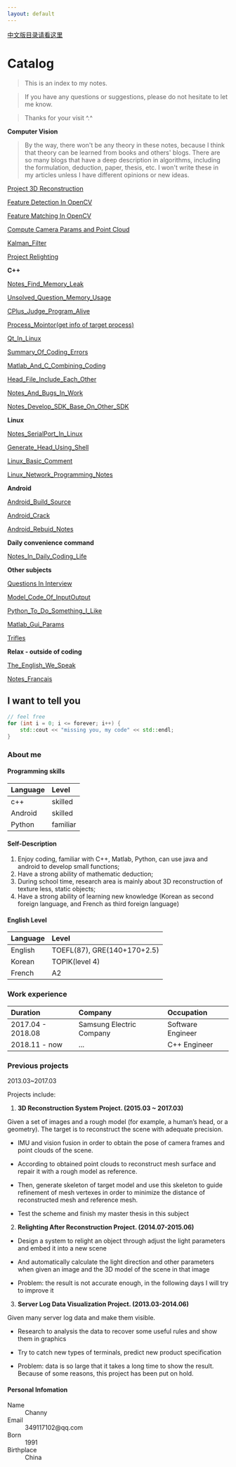 ```yaml
---
layout: default
---
```


[中文版目录请看这里](./Index_Chinese)

# Catalog

>This is an index to my notes. 

>If you have any questions or suggestions, please do not hesitate to let me know.

>Thanks for your visit ^.^

**Computer Vision**

>By the way, there won't be any theory in these notes, because I think that theory can be learned from books and others' blogs. There are so many blogs that have a deep description in algorithms, including the formulation, deduction, paper, thesis, etc. I won't write these in my articles unless I have different opinions or new ideas.

[Project 3D Reconstruction](./blog/CV/Project_3D_Reconstruction.html)

[Feature Detection In OpenCV](./blog/CV/Feature_Detection_In_OpenCV.html)

[Feature Matching In OpenCV](./blog/CV/Feature_Matching_In_OpenCV.html)

[Compute Camera Params and Point Cloud](./blog/CV/Compute_Camera_Params_and_Point_Cloud.html)

[Kalman_Filter](./blog/CV/Kalman_Filter)

[Project Relighting](./blog/CV/Project_Relighting.html)

**C++**

[Notes_Find_Memory_Leak](./blog/C++/Notes_Find_Memory_Leak)

[Unsolved_Question_Memory_Usage](./blog/C++/Unsolved_Question_Memory_Usage)

[CPlus_Judge_Program_Alive](./blog/CPlus_Judge_Program_Alive)

[Process_Mointor(get info of target process)](./blog/C++/Process_Monitor)

[Qt_In_Linux](./blog/linux/Qt_In_Linux)

[Summary_Of_Coding_Errors](./blog/C++/Summary_Of_Coding_Errors)

[Matlab_And_C_Combining_Coding](./blog/C++/Matlab_And_C_Combining_Coding)

[Head_File_Include_Each_Other](./blog/C++/Head_File_Include_Each_Other)

[Notes_And_Bugs_In_Work](./blog/C++/Notes_And_Bugs_In_Work)

[Notes_Develop_SDK_Base_On_Other_SDK](./blog/C++/Notes_Develop_SDK_Base_On_Other_SDK)

**Linux**

[Notes_SerialPort_In_Linux](./blog/linux/Notes_SerialPort_In_Linux)

[Generate_Head_Using_Shell](./blog/tools/Generate_Head_Using_Shell.html)

[Linux_Basic_Comment](./blog/linux/Linux_Basic_Comment)

[Linux_Network_Programming_Notes](./blog/linux/Linux_Network_Programming_Notes)

**Android**

[Android_Build_Source](./blog/Android/Android_Build_Source)

[Android_Crack](./blog/Android/Android_Crack.html)

[Android_Rebuid_Notes](./blog/Android/Android_Rebuid_Notes)

**Daily convenience command**

[Notes_In_Daily_Coding_Life](./blog/Notes_In_Daily_Coding_Life)

**Other subjects**

[Questions In Interview](./blog/Questions_In_Interview.html)

[Model_Code_Of_InputOutput](./blog/others/Model_Code_Of_InputOutput)

[Python_To_Do_Something_I_Like](./blog/others/Python_To_Do_Something_I_Like)

[Matlab_Gui_Params](./blog/others/Matlab_Gui_Params)

[Trifles](./blog/Trifles.html)

**Relax - outside of coding**

[The_English_We_Speak](./fun/Notes_The_English_We_Speak)

[Notes_Francais](./fun/Notes_Francais)

## I want to tell you

```c++
// feel free
for (int i = 0; i <= forever; i++) {
	std::cout << "missing you, my code" << std::endl;
}
```

### About me

#### Programming skills

| Language     | Level             |
|:-------------|:------------------|
| c++          | skilled           |
| Android      | skilled           |
| Python       | familiar          |

#### Self-Description

1. Enjoy coding, familiar with C++, Matlab, Python, can use java and android to develop small functions;
2. Have a strong ability of mathematic deduction;
3. During school time, research area is mainly about 3D reconstruction of texture less, static objects;
4. Have a strong ability of learning new knowledge (Korean as second foreign language, and French as third foreign language)

#### English Level

| Language     | Level                      |
|:-------------|:---------------------------|
| English      | TOEFL(87), GRE(140+170+2.5)|
| Korean       | TOPIK(level 4)             |
| French       | A2                         |

### Work experience

| Duration          | Company                           | Occupation        |
|:------------------|:----------------------------------|:------------------|
| 2017.04 - 2018.08 | Samsung Electric Company          | Software Engineer |
| 2018.11 - now 	| ...								| C++ Engineer   	|

### Previous projects

2013.03~2017.03

Projects include:

1. **3D Reconstruction System Project. (2015.03 ~ 2017.03)**

Given a set of images and a rough model (for example, a human’s head, or a geometry). The target is to reconstruct the scene with adequate precision.

- IMU and vision fusion in order to obtain the pose of camera frames and point clouds of the scene.

- According to obtained point clouds to reconstruct mesh surface and repair it with a rough model as reference.

- Then, generate skeleton of target model and use this skeleton to guide refinement of mesh vertexes in order to minimize the distance of reconstructed mesh and reference mesh.

- Test the scheme and finish my master thesis in this subject

2. **Relighting After Reconstruction Project. (2014.07-2015.06)**

- Design a system to relight an object through adjust the light parameters and embed it into a new scene

- And automatically calculate the light direction and other parameters when given an image and the 3D model of the scene in that image

- Problem: the result is not accurate enough, in the following days I will try to improve it

3. **Server Log Data Visualization Project. (2013.03-2014.06)**

Given many server log data and make them visible.

- Research to analysis the data to recover some useful rules and show them in graphics

- Try to catch new types of terminals, predict new product specification

- Problem: data is so large that it takes a long time to show the result. Because of some reasons, this project has been put on hold.

#### Personal Infomation

<dl>
<dt>Name</dt>
<dd>Channy</dd>
<dt>Email</dt>
<dd>349117102@qq.com</dd>
<dt>Born</dt>
<dd>1991</dd>
<dt>Birthplace</dt>
<dd>China</dd>
</dl>

